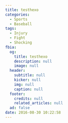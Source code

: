 ```yaml
---
title: testhexo
categories:
  - Sports
  - Baseball
tags:
  - Injury
  - Fight
  - Shocking
fbia:
  og:
    title: testhexo
    description: null
    image: null
  header:
    subtitle: null
    kicker: null
    img: null
    caption: null
  footer:
    credits: null
    related_articles: null
  ad: false
date: 2016-08-30 10:22:58
---
```

